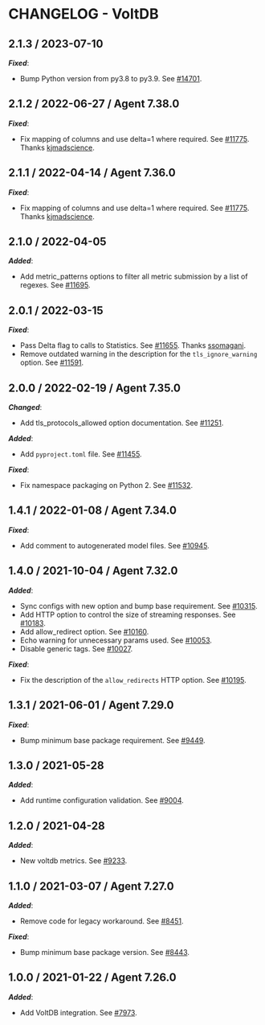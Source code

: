 # CHANGELOG - VoltDB

## 2.1.3 / 2023-07-10

***Fixed***:

* Bump Python version from py3.8 to py3.9. See [#14701](https://github.com/DataDog/integrations-core/pull/14701).

## 2.1.2 / 2022-06-27 / Agent 7.38.0

***Fixed***: 

* Fix mapping of columns and use delta=1 where required. See [#11775](https://github.com/DataDog/integrations-core/pull/11775). Thanks [kjmadscience](https://github.com/kjmadscience).


## 2.1.1 / 2022-04-14 / Agent 7.36.0

***Fixed***: 

* Fix mapping of columns and use delta=1 where required. See [#11775](https://github.com/DataDog/integrations-core/pull/11775). Thanks [kjmadscience](https://github.com/kjmadscience).


## 2.1.0 / 2022-04-05

***Added***: 

* Add metric_patterns options to filter all metric submission by a list of regexes. See [#11695](https://github.com/DataDog/integrations-core/pull/11695).


## 2.0.1 / 2022-03-15

***Fixed***: 

* Pass Delta flag to calls to Statistics. See [#11655](https://github.com/DataDog/integrations-core/pull/11655). Thanks [ssomagani](https://github.com/ssomagani).
* Remove outdated warning in the description for the `tls_ignore_warning` option. See [#11591](https://github.com/DataDog/integrations-core/pull/11591).


## 2.0.0 / 2022-02-19 / Agent 7.35.0

***Changed***: 

* Add tls_protocols_allowed option documentation. See [#11251](https://github.com/DataDog/integrations-core/pull/11251).

***Added***: 

* Add `pyproject.toml` file. See [#11455](https://github.com/DataDog/integrations-core/pull/11455).

***Fixed***: 

* Fix namespace packaging on Python 2. See [#11532](https://github.com/DataDog/integrations-core/pull/11532).


## 1.4.1 / 2022-01-08 / Agent 7.34.0

***Fixed***: 

* Add comment to autogenerated model files. See [#10945](https://github.com/DataDog/integrations-core/pull/10945).


## 1.4.0 / 2021-10-04 / Agent 7.32.0

***Added***: 

* Sync configs with new option and bump base requirement. See [#10315](https://github.com/DataDog/integrations-core/pull/10315).
* Add HTTP option to control the size of streaming responses. See [#10183](https://github.com/DataDog/integrations-core/pull/10183).
* Add allow_redirect option. See [#10160](https://github.com/DataDog/integrations-core/pull/10160).
* Echo warning for unnecessary params used. See [#10053](https://github.com/DataDog/integrations-core/pull/10053).
* Disable generic tags. See [#10027](https://github.com/DataDog/integrations-core/pull/10027).

***Fixed***: 

* Fix the description of the `allow_redirects` HTTP option. See [#10195](https://github.com/DataDog/integrations-core/pull/10195).


## 1.3.1 / 2021-06-01 / Agent 7.29.0

***Fixed***: 

* Bump minimum base package requirement. See [#9449](https://github.com/DataDog/integrations-core/pull/9449).


## 1.3.0 / 2021-05-28

***Added***: 

* Add runtime configuration validation. See [#9004](https://github.com/DataDog/integrations-core/pull/9004).


## 1.2.0 / 2021-04-28

***Added***: 

* New voltdb metrics. See [#9233](https://github.com/DataDog/integrations-core/pull/9233).


## 1.1.0 / 2021-03-07 / Agent 7.27.0

***Added***: 

* Remove code for legacy workaround. See [#8451](https://github.com/DataDog/integrations-core/pull/8451).

***Fixed***: 

* Bump minimum base package version. See [#8443](https://github.com/DataDog/integrations-core/pull/8443).


## 1.0.0 / 2021-01-22 / Agent 7.26.0

***Added***: 

* Add VoltDB integration. See [#7973](https://github.com/DataDog/integrations-core/pull/7973).


